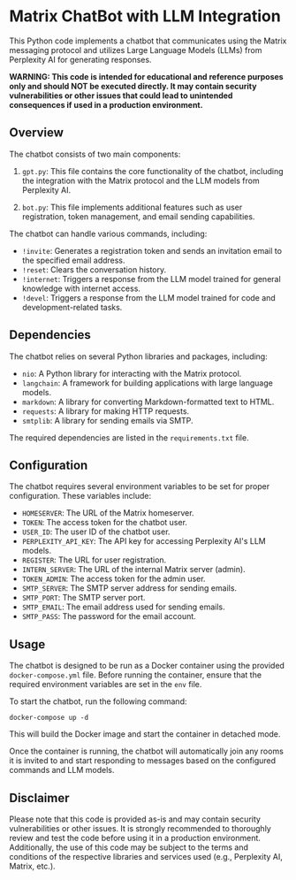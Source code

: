 # Matrix ChatBot with LLM Integration

This Python code implements a chatbot that communicates using the Matrix messaging protocol and utilizes Large Language Models (LLMs) from Perplexity AI for generating responses.

**WARNING: This code is intended for educational and reference purposes only and should NOT be executed directly. It may contain security vulnerabilities or other issues that could lead to unintended consequences if used in a production environment.**

## Overview

The chatbot consists of two main components:

1. `gpt.py`: This file contains the core functionality of the chatbot, including the integration with the Matrix protocol and the LLM models from Perplexity AI.

2. `bot.py`: This file implements additional features such as user registration, token management, and email sending capabilities.

The chatbot can handle various commands, including:

- `!invite`: Generates a registration token and sends an invitation email to the specified email address.
- `!reset`: Clears the conversation history.
- `!internet`: Triggers a response from the LLM model trained for general knowledge with internet access.
- `!devel`: Triggers a response from the LLM model trained for code and development-related tasks.

## Dependencies

The chatbot relies on several Python libraries and packages, including:

- `nio`: A Python library for interacting with the Matrix protocol.
- `langchain`: A framework for building applications with large language models.
- `markdown`: A library for converting Markdown-formatted text to HTML.
- `requests`: A library for making HTTP requests.
- `smtplib`: A library for sending emails via SMTP.

The required dependencies are listed in the `requirements.txt` file.

## Configuration

The chatbot requires several environment variables to be set for proper configuration. These variables include:

- `HOMESERVER`: The URL of the Matrix homeserver.
- `TOKEN`: The access token for the chatbot user.
- `USER_ID`: The user ID of the chatbot user.
- `PERPLEXITY_API_KEY`: The API key for accessing Perplexity AI's LLM models.
- `REGISTER`: The URL for user registration.
- `INTERN_SERVER`: The URL of the internal Matrix server (admin).
- `TOKEN_ADMIN`: The access token for the admin user.
- `SMTP_SERVER`: The SMTP server address for sending emails.
- `SMTP_PORT`: The SMTP server port.
- `SMTP_EMAIL`: The email address used for sending emails.
- `SMTP_PASS`: The password for the email account.

## Usage

The chatbot is designed to be run as a Docker container using the provided `docker-compose.yml` file. Before running the container, ensure that the required environment variables are set in the `env` file.

To start the chatbot, run the following command:

```
docker-compose up -d
```

This will build the Docker image and start the container in detached mode.

Once the container is running, the chatbot will automatically join any rooms it is invited to and start responding to messages based on the configured commands and LLM models.

## Disclaimer

Please note that this code is provided as-is and may contain security vulnerabilities or other issues. It is strongly recommended to thoroughly review and test the code before using it in a production environment. Additionally, the use of this code may be subject to the terms and conditions of the respective libraries and services used (e.g., Perplexity AI, Matrix, etc.).
